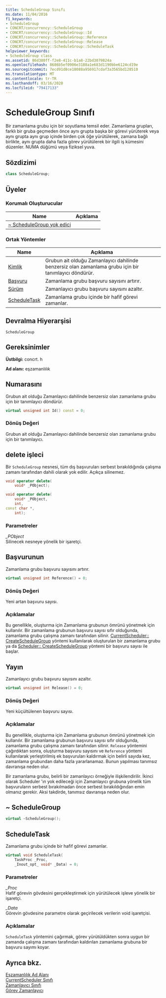 ```yaml
---
title: ScheduleGroup Sınıfı
ms.date: 11/04/2016
f1_keywords:
- ScheduleGroup
- CONCRT/concurrency::ScheduleGroup
- CONCRT/concurrency::ScheduleGroup::Id
- CONCRT/concurrency::ScheduleGroup::Reference
- CONCRT/concurrency::ScheduleGroup::Release
- CONCRT/concurrency::ScheduleGroup::ScheduleTask
helpviewer_keywords:
- ScheduleGroup class
ms.assetid: 86d380ff-f2e8-411c-b1a8-22bd3079824a
ms.openlocfilehash: 8686b5ef0906e3188a1e683d1190bbe6124cd19e
ms.sourcegitcommit: 7ecd91d8ce18088a956917cdaf3a3565bd128510
ms.translationtype: MT
ms.contentlocale: tr-TR
ms.lasthandoff: 03/16/2020
ms.locfileid: "79417133"
---
```

# <a name="schedulegroup-class"></a>ScheduleGroup Sınıfı

Bir zamanlama grubu için bir soyutlama temsil eder. Zamanlama grupları, farklı bir gruba geçmeden önce aynı grupta başka bir görevi yürüterek veya aynı grupta aynı grup içinde birden çok öğe yürütülerek, zamana bağlı birlikte, aynı grupta daha fazla görev yürütülerek bir ilgili iş kümesini düzenler. NUMA düğümü veya fiziksel yuva.

## <a name="syntax"></a>Sözdizimi

```cpp
class ScheduleGroup;
```

## <a name="members"></a>Üyeler

### <a name="protected-constructors"></a>Korumalı Oluşturucular

|Name|Açıklama|
|----------|-----------------|
|[~ ScheduleGroup yok edici](#dtor)||

### <a name="public-methods"></a>Ortak Yöntemler

|Name|Açıklama|
|----------|-----------------|
|[Kimlik](#id)|Grubun ait olduğu Zamanlayıcı dahilinde benzersiz olan zamanlama grubu için bir tanımlayıcı döndürür.|
|[Başvuru](#reference)|Zamanlama grubu başvuru sayısını artırır.|
|[Sürüm](#release)|Zamanlayıcı grubu başvuru sayısını azaltır.|
|[ScheduleTask](#scheduletask)|Zamanlama grubu içinde bir hafif görevi zamanlar.|

## <a name="inheritance-hierarchy"></a>Devralma Hiyerarşisi

`ScheduleGroup`

## <a name="requirements"></a>Gereksinimler

**Üstbilgi:** concrt. h

**Ad alanı:** eşzamanlılık

## <a name="id"></a>Numarasını

Grubun ait olduğu Zamanlayıcı dahilinde benzersiz olan zamanlama grubu için bir tanımlayıcı döndürür.

```cpp
virtual unsigned int Id() const = 0;
```

### <a name="return-value"></a>Dönüş Değeri

Grubun ait olduğu Zamanlayıcı dahilinde benzersiz olan zamanlama grubu için bir tanımlayıcı.

## <a name="operator_delete"></a>delete işleci

Bir `ScheduleGroup` nesnesi, tüm dış başvuruları serbest bırakıldığında çalışma zamanı tarafından dahili olarak yok edilir. Açıkça silinemez.

```cpp
void operator delete(
    void* _PObject);

void operator delete(
    void* _PObject,
    int,
const char *,
    int);
```

### <a name="parameters"></a>Parametreler

*_PObject*<br/>
Silinecek nesneye yönelik bir işaretçi.

## <a name="reference"></a>Başvurunun

Zamanlama grubu başvuru sayısını artırır.

```cpp
virtual unsigned int Reference() = 0;
```

### <a name="return-value"></a>Dönüş Değeri

Yeni artan başvuru sayısı.

### <a name="remarks"></a>Açıklamalar

Bu genellikle, oluşturma için Zamanlama grubunun ömrünü yönetmek için kullanılır. Bir zamanlama grubunun başvuru sayısı sıfır olduğunda, zamanlama grubu çalışma zamanı tarafından silinir. [CurrentScheduler:: CreateScheduleGroup](currentscheduler-class.md#createschedulegroup) yöntemi kullanılarak oluşturulan bir zamanlama grubu ya da [Scheduler:: CreateScheduleGroup](scheduler-class.md#createschedulegroup) yöntemi bir başvuru sayısı ile başlar.

## <a name="release"></a>Yayın

Zamanlayıcı grubu başvuru sayısını azaltır.

```cpp
virtual unsigned int Release() = 0;
```

### <a name="return-value"></a>Dönüş Değeri

Yeni küçültülenen başvuru sayısı.

### <a name="remarks"></a>Açıklamalar

Bu genellikle, oluşturma için Zamanlama grubunun ömrünü yönetmek için kullanılır. Bir zamanlama grubunun başvuru sayısı sıfır olduğunda, zamanlama grubu çalışma zamanı tarafından silinir. `Release` yöntemini çağırdıktan sonra, oluşturma başvuru sayısını ve `Reference` yöntemi kullanılarak yerleştirilmiş ek başvuruları kaldırmak için belirli sayıda kez, zamanlama grubundan daha fazla yararlanamaz. Bunun yapılması tanımsız davranışa neden olur.

Bir zamanlama grubu, belirli bir zamanlayıcı örneğiyle ilişkilendirilir. İkinci olarak Scheduler 'ın yok edileceği için Zamanlayıcı grubuna yönelik tüm başvuruların serbest bırakılmadan önce serbest bırakıldığından emin olmanız gerekir. Aksi takdirde, tanımsız davranışa neden olur.

## <a name="dtor"></a>~ ScheduleGroup

```cpp
virtual ~ScheduleGroup();
```

## <a name="scheduletask"></a>ScheduleTask

Zamanlama grubu içinde bir hafif görevi zamanlar.

```cpp
virtual void ScheduleTask(
    TaskProc _Proc,
    _Inout_opt_ void* _Data) = 0;
```

### <a name="parameters"></a>Parametreler

*_Proc*<br/>
Hafif görevin gövdesini gerçekleştirmek için yürütülecek işleve yönelik bir işaretçi.

*_Data*<br/>
Görevin gövdesine parametre olarak geçirilecek verilerin void işaretçisi.

### <a name="remarks"></a>Açıklamalar

`ScheduleTask` yöntemini çağırmak, görev yürütüldükten sonra uygun bir zamanda çalışma zamanı tarafından kaldırılan zamanlama grubuna bir başvuru sayımı koyar.

## <a name="see-also"></a>Ayrıca bkz.

[Eşzamanlılık Ad Alanı](concurrency-namespace.md)<br/>
[CurrentScheduler Sınıfı](currentscheduler-class.md)<br/>
[Zamanlayıcı Sınıfı](scheduler-class.md)<br/>
[Görev Zamanlayıcı](../../../parallel/concrt/task-scheduler-concurrency-runtime.md)
